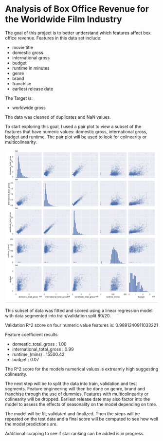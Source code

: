 # Analysis of Box Office Revenue for the Worldwide Film Industry

The goal of this project is to better understand which features affect box office revenue.  Features in this data set include: 
- movie title
- domestic gross
- international gross
- budget
- runtime in minutes
- genre
- brand
- franchise
- earliest release date

The Target is:
- worldwide gross

The data was cleaned of duplicates and NaN values.

To start exploring this goal, I used a pair plot to view a subset of the features that have numeric values: domestic gross, international gross, budget and runtime.  The pair plot will be used to look for colinearity or multicolinearity.  

![image](https://github.com/CMCGowan1/NBM_Regression_Project_2/blob/main/Screen%20Shot%202021-09-28%20at%201.45.38%20PM.png)

This subset of data was fitted and scored using a linear regression model with data segmented into train/validation split 80/20.

Validation R^2 score on four numeric value features is: 0.9891240911033221

Feature coefficient results: 
  - domestic_total_gross : 1.00
  - international_total_gross : 0.99
  - runtime_(mins) : 15500.42
  - budget : 0.07

The R^2 score for the models numerical values is extreamly high suggesting colinearity.  

The next step will be to split the data into train, validation and test segments.  Feature engineering will then be done on genre, brand and franchise through the use of dummies. Features with multicolinearity or colinearity will be dropped.  Earliest release date may also factor into the model to assess the effects of seasonality on the model depending on time.  

The model will be fit, validated and finalized.  Then the steps will be repeated on the test data and a final score will be computed to see how well the model predictions are. 

Additional scraping to see if star ranking can be added is in progress.
